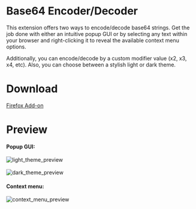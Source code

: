# Base64 Encoder/Decoder
This extension offers two ways to encode/decode base64 strings. Get the job done with either an intuitive popup GUI or by selecting any text within your browser and right-clicking it to reveal the available context menu options. 

Additionally, you can encode/decode by a custom modifier value (x2, x3, x4, etc). Also, you can choose between a stylish light or dark theme.

# Download
[Firefox Add-on](https://addons.mozilla.org/en-US/firefox/addon/base64-encode-decode/)

# Preview
#### Popup GUI:<br>
![light_theme_preview](https://github.com/drewmarsh/base64-encoder-decoder/assets/78824781/9c0d8ea8-a934-466b-87df-1e19810c1089)
<br><br>
![dark_theme_preview](https://github.com/drewmarsh/base64-encoder-decoder/assets/78824781/e10b345b-dba9-46de-a885-ec5bc8cc14b3)

#### Context menu:<br>
![context_menu_preview](https://github.com/drewmarsh/base64-encoder-decoder/assets/78824781/08a9191e-cc5f-465e-a454-47674fc609b9)


